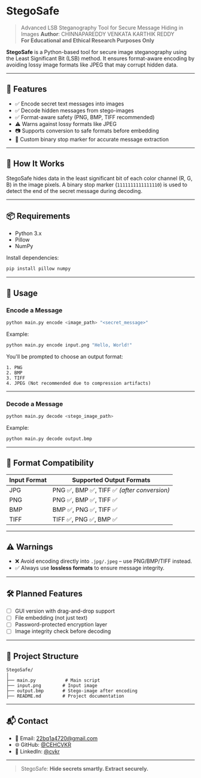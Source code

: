 # StegoSafe

> Advanced LSB Steganography Tool for Secure Message Hiding in Images
> **Author**: CHINNAPAREDDY VENKATA KARTHIK REDDY  
> **For Educational and Ethical Research Purposes Only**

**StegoSafe** is a Python-based tool for secure image steganography using the Least Significant Bit (LSB) method. It ensures format-aware encoding by avoiding lossy image formats like JPEG that may corrupt hidden data.

---

## 🔐 Features

- ✅ Encode secret text messages into images
- ✅ Decode hidden messages from stego-images
- ✅ Format-aware safety (PNG, BMP, TIFF recommended)
- ⚠️ Warns against lossy formats like JPEG
- 📷 Supports conversion to safe formats before embedding
- 🛑 Custom binary stop marker for accurate message extraction

---

## 🧠 How It Works

StegoSafe hides data in the least significant bit of each color channel (R, G, B) in the image pixels. A binary stop marker (`1111111111111110`) is used to detect the end of the secret message during decoding.

---

## 📦 Requirements

- Python 3.x
- Pillow
- NumPy

Install dependencies:

```bash
pip install pillow numpy
```

---

## 🚀 Usage

### Encode a Message

```bash
python main.py encode <image_path> "<secret_message>"
```

Example:

```bash
python main.py encode input.png "Hello, World!"
```

You'll be prompted to choose an output format:

```
1. PNG
2. BMP
3. TIFF
4. JPEG (Not recommended due to compression artifacts)
```

---

### Decode a Message

```bash
python main.py decode <stego_image_path>
```

Example:

```bash
python main.py decode output.bmp
```

---

## 🔄 Format Compatibility

| Input Format | Supported Output Formats         |
|--------------|----------------------------------|
| JPG          | PNG ✅, BMP ✅, TIFF ✅ *(after conversion)* |
| PNG          | PNG ✅, BMP ✅, TIFF ✅            |
| BMP          | BMP ✅, PNG ✅, TIFF ✅            |
| TIFF         | TIFF ✅, PNG ✅, BMP ✅            |

---

## ⚠️ Warnings

- ❌ Avoid encoding directly into `.jpg/.jpeg` – use PNG/BMP/TIFF instead.
- ✅ Always use **lossless formats** to ensure message integrity.

---

## 🛠️ Planned Features

- [ ] GUI version with drag-and-drop support
- [ ] File embedding (not just text)
- [ ] Password-protected encryption layer
- [ ] Image integrity check before decoding

---

## 📁 Project Structure

```
StegoSafe/
│
├── main.py           # Main script
├── input.png        # Input image
├── output.bmp       # Stego-image after encoding
├── README.md        # Project documentation
```

---

## 📬 Contact

- 📧 Email: [22bq1a4720@gmail.com](mailto:22bq1a4720@gmail.com)
- 🌐 GitHub: [@CEHCVKR](https://github.com/CEHCVKR)
- 💼 LinkedIn: [@cvkr](https://linkedin.com/in/cvkr)

---

> StegoSafe: **Hide secrets smartly. Extract securely.**
